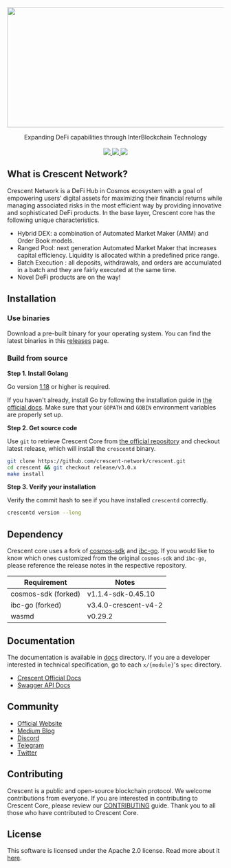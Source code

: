 <p>&nbsp;</p>
<p align="center">

<img src="assets/banner.png" width=700 height=280>

</p>

<p align="center">
Expanding DeFi capabilities through InterBlockchain Technology<br/><br/>

<a href="https://pkg.go.dev/github.com/crescent-network/crescent">
    <img src="https://pkg.go.dev/badge/github.com/crescent-network/crescent">
</a>
<a href="https://codecov.io/gh/crescent-network/crescent">
    <img src="https://codecov.io/gh/crescent-network/crescent/branch/main/graph/badge.svg">
</a>
<img src="https://github.com/crescent-network/crescent/actions/workflows/test.yml/badge.svg">
</p>


## What is Crescent Network?

Crescent Network is a DeFi Hub in Cosmos ecosystem with a goal of empowering users’ digital assets for maximizing their financial returns while managing associated risks in the most efficient way by providing innovative and sophisticated DeFi products. In the base layer, Crescent core has the following unique characteristics.

- Hybrid DEX: a combination of Automated Market Maker (AMM) and Order Book models.
- Ranged Pool: next generation Automated Market Maker that increases capital efficiency. Liquidity is allocated within a predefined price range.
- Batch Execution : all deposits, withdrawals, and orders are accumulated in a batch and they are fairly executed at the same time.
- Novel DeFi products are on the way!

## Installation

### Use binaries

Download a pre-built binary for your operating system. You can find the latest binaries in this [releases](https://github.com/crescent-network/crescent/releases) page.

### Build from source

**Step 1. Install Golang**

Go version [1.18](https://go.dev/doc/go1.18) or higher is required.

If you haven't already, install Go by following the installation guide in [the official docs](https://golang.org/doc/install). Make sure that your `GOPATH` and `GOBIN` environment variables are properly set up.

**Step 2. Get source code**

Use `git` to retrieve Crescent Core from [the official repository](https://github.com/crescent-network/crescent) and checkout latest release, which will install the `crescentd` binary.

```bash
git clone https://github.com/crescent-network/crescent.git
cd crescent && git checkout release/v3.0.x
make install
```

**Step 3. Verify your installation**

Verify the commit hash to see if you have installed `crescentd` correctly.

```bash
crescentd version --long
```

## Dependency

Crescent core uses a fork of [cosmos-sdk](https://github.com/crescent-network/cosmos-sdk) and [ibc-go](https://github.com/crescent-network/ibc-go). If you would like to know which ones customized from the original `cosmos-sdk` and `ibc-go`, please reference the release notes in the respective repository.

| Requirement         | Notes                |
|---------------------|----------------------|
| cosmos-sdk (forked) | v1.1.4-sdk-0.45.10   |
| ibc-go (forked)     | v3.4.0-crescent-v4-2 |
| wasmd               | v0.29.2              |

## Documentation

The documentation is available in [docs](docs) directory. If you are a developer interested in technical specification, go to each `x/{module}`'s `spec` directory.

* [Crescent Official Docs](https://docs.crescent.network/)
* [Swagger API Docs](https://app.swaggerhub.com/apis-docs/crescent/crescent/2.0.0)

## Community

* [Official Website](https://crescent.network/)
* [Medium Blog](https://crescentnetwork.medium.com/)
* [Discord](https://discord.com/invite/vmjfqHy4UA)
* [Telegram](https://t.me/+5lJ33oeqV2QwYzQ1)
* [Twitter](https://twitter.com/CrescentHub)

## Contributing

Crescent is a public and open-source blockchain protocol. We welcome contributions from everyone. If you are interested in contributing to Crescent Core, please review our [CONTRIBUTING](CONTRIBUTING.md) guide. Thank you to all those who have contributed to Crescent Core.

## License

This software is licensed under the Apache 2.0 license. Read more about it [here](LICENSE).

